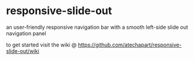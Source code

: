 # responsive-slide-out
an user-friendly responsive navigation bar with a smooth left-side slide out navigation panel 

to get started visit the wiki @ https://github.com/atechapart/responsive-slide-out/wiki
